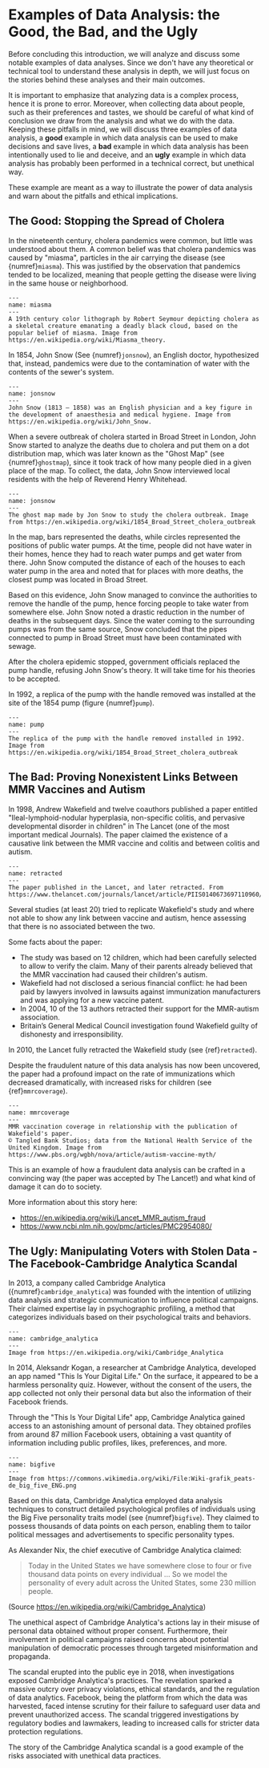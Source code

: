 
# Examples of Data Analysis: the Good, the Bad, and the Ugly
Before concluding this introduction, we will analyze and discuss some notable examples of data analyses. Since we don't have any theoretical or technical tool to understand these analysis in depth, we will just focus on the stories behind these analyses and their main outcomes.

It is important to emphasize that analyzing data is a complex process, hence it is prone to error. Moreover, when collecting data about people, such as their preferences and tastes, we should be careful of what kind of conclusion we draw from the analysis and what we do with the data. Keeping these pitfalls in mind, we will discuss three examples of data analysis, a **good** example in which data analysis can be used to make decisions and save lives, a **bad** example in which data analysis has been intentionally used to lie and deceive, and an **ugly** example in which data analysis has probably been performed in a technical correct, but unethical way.

These example are meant as a way to illustrate the power of data analysis and warn about the pitfalls and ethical implications.

## The Good: Stopping the Spread of Cholera

In the nineteenth century, cholera pandemics were common, but little was understood about them. A common belief was that cholera pandemics was caused by "miasma", particles in the air carrying the disease (see {numref}`miasma`). This was justified by the observation that pandemics tended to be localized, meaning that people getting the disease were living in the same house or neighborhood.

```{figure} /_static/lecture_specific/lecture1/miasma.jpg
---
name: miasma
---
A 19th century color lithograph by Robert Seymour depicting cholera as a skeletal creature emanating a deadly black cloud, based on the popular belief of miasma. Image from https://en.wikipedia.org/wiki/Miasma_theory.
```

In 1854, John Snow (See {numref}`jonsnow`), an English doctor, hypothesized that, instead, pandemics were due to the contamination of water with the contents of the sewer's system. 

```{figure} /_static/lecture_specific/lecture1/John_Snow.jpg
---
name: jonsnow
---
John Snow (1813 – 1858) was an English physician and a key figure in the development of anaesthesia and medical hygiene. Image from https://en.wikipedia.org/wiki/John_Snow.
```

When a severe outbreak of cholera started in Broad Street in London, John Snow started to analyze the deaths due to cholera and put them on a dot distribution map, which was later known as the "Ghost Map" (see {numref}`ghostmap`), since it took track of how many people died in a given place of the map. To collect, the data, John Snow interviewed local residents with the help of Reverend Henry Whitehead.

```{figure} /_static/lecture_specific/lecture1/ghostmap.jpeg
---
name: jonsnow
---
The ghost map made by Jon Snow to study the cholera outbreak. Image from https://en.wikipedia.org/wiki/1854_Broad_Street_cholera_outbreak
```

In the map, bars represented the deaths, while circles represented the positions of public water pumps. At the time, people did not have water in their homes, hence they had to reach water pumps and get water from there. John Snow computed the distance of each of the houses to each water pump in the area and noted that for places with more deaths, the closest pump was located in Broad Street.

Based on this evidence, John Snow managed to convince the authorities to remove the handle of the pump, hence forcing people to take water from somewhere else. John Snow noted a drastic reduction in the number of deaths in the subsequent days. Since the water coming to the surrounding pumps was from the same source, Snow concluded that the pipes connected to pump in Broad Street must have been contaminated with sewage.

After the cholera epidemic stopped, government officials replaced the pump handle, refusing John Snow's theory. It will take time for his theories to be accepted.

In 1992, a replica of the pump with the handle removed was installed at the site of the 1854 pump (figure {numref}`pump`).

```{figure} /_static/lecture_specific/lecture1/broad_street_pump_handle.jpeg
---
name: pump
---
The replica of the pump with the handle removed installed in 1992. Image from https://en.wikipedia.org/wiki/1854_Broad_Street_cholera_outbreak
```

## The Bad: Proving Nonexistent Links Between MMR Vaccines and Autism
In 1998, Andrew Wakefield and twelve coauthors published a paper entitled "Ileal-lymphoid-nodular hyperplasia, non-specific colitis, and pervasive developmental disorder in children" in The Lancet (one of the most important medical Journals). The paper claimed the existence of a causative link between the MMR vaccine and colitis and between colitis and autism.

```{figure} /_static/lecture_specific/lecture1/retracted.png
---
name: retracted
---
The paper published in the Lancet, and later retracted. From https://www.thelancet.com/journals/lancet/article/PIIS0140673697110960/fulltext.
```

Several studies (at least 20) tried to replicate  Wakefield's study and where not able to show any link between vaccine and autism, hence assessing that there is no associated between the two. 

Some facts about the paper:
* The study was based on 12 children, which had been carefully selected to allow to verify the claim. Many of their parents already believed that the MMR vaccination had caused their children's autism.
* Wakefield had not disclosed a serious financial conflict: he had been paid by lawyers involved in lawsuits against immunization manufacturers and was applying for a new vaccine patent.
* In 2004, 10 of the 13 authors retracted their support for the MMR-autism association.
* Britain’s General Medical Council investigation found Wakefield guilty of dishonesty and irresponsibility.

In 2010, the Lancet fully retracted the Wakefield study (see {ref}`retracted`).

Despite the fraudulent nature of this data analysis has now been uncovered, the paper had a profound impact on the rate of immunizations which decreased dramatically, with increased risks for children (see {ref}`mmrcoverage`). 

```{figure} /_static/lecture_specific/lecture1/mmr_coverage.jpg
---
name: mmrcoverage
---
MMR vaccination coverage in relationship with the publication of Wakefield's paper.
© Tangled Bank Studios; data from the National Health Service of the United Kingdom. Image from https://www.pbs.org/wgbh/nova/article/autism-vaccine-myth/
```

This is an example of how a fraudulent data analysis can be crafted in a convincing way (the paper was accepted by The Lancet!) and what kind of damage it can do to society.

More information about this story here:
* https://en.wikipedia.org/wiki/Lancet_MMR_autism_fraud
* https://www.ncbi.nlm.nih.gov/pmc/articles/PMC2954080/


## The Ugly: Manipulating Voters with Stolen Data - The Facebook-Cambridge Analytica Scandal

In 2013, a company called Cambridge Analytica ({numref}`cambridge_analytica`) was founded with the intention of utilizing data analysis and strategic communication to influence political campaigns. Their claimed expertise lay in psychographic profiling, a method that categorizes individuals based on their psychological traits and behaviors.

```{figure} /_static/lecture_specific/lecture1/cambridge_analytica.png
---
name: cambridge_analytica
---
Image from https://en.wikipedia.org/wiki/Cambridge_Analytica
```

In 2014, Aleksandr Kogan, a researcher at Cambridge Analytica, developed an app named "This Is Your Digital Life." On the surface, it appeared to be a harmless personality quiz. However, without the consent of the users, the app collected not only their personal data but also the information of their Facebook friends.

Through the "This Is Your Digital Life" app, Cambridge Analytica gained access to an astonishing amount of personal data. They obtained profiles from around 87 million Facebook users, obtaining a vast quantity of information including public profiles, likes, preferences, and more.

```{figure} /_static/lecture_specific/lecture1/bigfive.png
---
name: bigfive
---
Image from https://commons.wikimedia.org/wiki/File:Wiki-grafik_peats-de_big_five_ENG.png
```

Based on this data, Cambridge Analytica employed data analysis techniques to construct detailed psychological profiles of individuals using the Big Five personality traits model (see {numref}`bigfive`). They claimed to possess thousands of data points on each person, enabling them to tailor political messages and advertisements to specific personality types.

As Alexander Nix, the chief executive of Cambridge Analytica claimed:

> Today in the United States we have somewhere close to four or five thousand data points on every individual ... So we model the personality of every adult across the United States, some 230 million people.

(Source https://en.wikipedia.org/wiki/Cambridge_Analytica)

The unethical aspect of Cambridge Analytica's actions lay in their misuse of personal data obtained without proper consent. Furthermore, their involvement in political campaigns raised concerns about potential manipulation of democratic processes through targeted misinformation and propaganda.

The scandal erupted into the public eye in 2018, when investigations exposed Cambridge Analytica's practices. The revelation sparked a massive outcry over privacy violations, ethical standards, and the regulation of data analytics. Facebook, being the platform from which the data was harvested, faced intense scrutiny for their failure to safeguard user data and prevent unauthorized access. The scandal triggered investigations by regulatory bodies and lawmakers, leading to increased calls for stricter data protection regulations.

The story of the Cambridge Analytica scandal is a good example of the risks associated with unethical data practices.